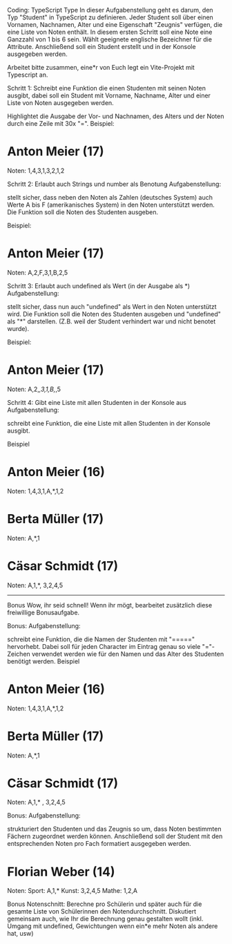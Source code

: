 Coding: TypeScript Type
In dieser Aufgabenstellung geht es darum, den Typ "Student" in TypeScript zu definieren. Jeder Student soll über einen Vornamen, Nachnamen, Alter und eine Eigenschaft "Zeugnis" verfügen, die eine Liste von Noten enthält. In diesem ersten Schritt soll eine Note eine Ganzzahl von 1 bis 6 sein. Wählt geeignete englische Bezeichner für die Attribute. Anschließend soll ein Student erstellt und in der Konsole ausgegeben werden.



Arbeitet bitte zusammen, eine*r von Euch legt ein Vite-Projekt mit Typescript an.

Schritt 1: Schreibt eine Funktion die einen Studenten mit seinen Noten ausgibt, dabei soll ein Student mit Vorname, Nachname, Alter und einer Liste von Noten ausgegeben werden.


Highlightet die Ausgabe der Vor- und Nachnamen, des Alters und der Noten durch eine Zeile mit 30x "=".
Beispiel:


Anton Meier (17)
==============================
Noten: 1,4,3,1,3,2,1,2


Schritt 2: Erlaubt auch Strings und number als Benotung
Aufgabenstellung:


stellt sicher, dass neben den Noten als Zahlen (deutsches System) auch Werte A bis F (amerikanisches System) in den Noten unterstützt werden. Die Funktion soll die Noten des Studenten ausgeben.


Beispiel:


Anton Meier (17)
==============================

Noten:
A,2,F,3,1,B,2,5


Schritt 3: Erlaubt auch undefined als Wert (in der Ausgabe als *)
Aufgabenstellung:


stellt sicher, dass nun auch "undefined" als Wert in den Noten unterstützt wird. Die Funktion soll die Noten des Studenten ausgeben und "undefined" als "*" darstellen. (Z.B. weil der Student verhindert war und nicht benotet wurde).


Beispiel:


Anton Meier (17)
===========================

Noten:
A,2,*,3,1,B,*,5


Schritt 4: Gibt eine Liste mit allen Studenten in der Konsole aus
Aufgabenstellung:


schreibt eine Funktion, die eine Liste mit allen Studenten in der Konsole ausgibt.


Beispiel


Anton Meier (16)
===========================
Noten: 1,4,3,1,A,*,1,2

Berta Müller (17)
===========================
Noten: A,*,1

Cäsar Schmidt (17)
==========================
Noten: A,1,*, 3,2,4,5


----

Bonus
Wow, ihr seid schnell! Wenn ihr mögt, bearbeitet zusätzlich diese freiwillige Bonusaufgabe.



Bonus:
Aufgabenstellung:


schreibt eine Funktion, die die Namen der Studenten mit "=====" hervorhebt. Dabei soll für jeden Character im Eintrag genau so viele "="-Zeichen verwendet werden wie für den Namen und das Alter des Studenten benötigt werden.
Beispiel


Anton Meier (16)
===================
Noten: 1,4,3,1,A,*,1,2

Berta Müller (17)
==================
Noten: A,*,1

Cäsar Schmidt (17)
=============== 
Noten: A,1,* , 3,2,4,5


Bonus:
Aufgabenstellung:


strukturiert den Studenten und das Zeugnis so um, dass Noten bestimmten Fächern zugeordnet werden können. Anschließend soll der Student mit den entsprechenden Noten pro Fach formatiert ausgegeben werden.


Florian Weber (14)
==============

Noten:
Sport: A,1,*
Kunst: 3,2,4,5
Mathe: 1,2,A


Bonus Notenschnitt:
Berechne pro Schülerin und später auch für die gesamte Liste von Schülerinnen den Notendurchschnitt. Diskutiert gemeinsam auch, wie Ihr die Berechnung genau gestalten wollt (inkl. Umgang mit undefined, Gewichtungen wenn ein*e mehr Noten als andere hat, usw)
